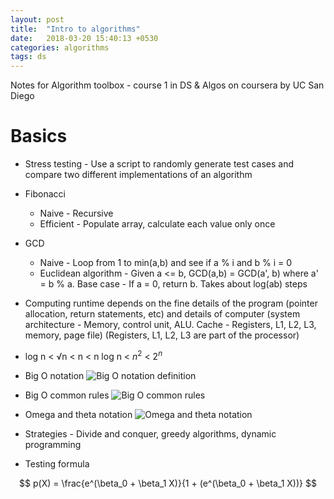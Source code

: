 ```yaml
---
layout: post
title:  "Intro to algorithms"
date:   2018-03-20 15:40:13 +0530
categories: algorithms
tags: ds
---
```


Notes for Algorithm toolbox - course 1 in DS & Algos on coursera by UC San Diego

Basics
======

-   Stress testing - Use a script to randomly generate test cases and
    compare two different implementations of an algorithm
-   Fibonacci
    -   Naive - Recursive
    -   Efficient - Populate array, calculate each value only once
-   GCD
    -   Naive - Loop from 1 to min(a,b) and see if a % i and b % i = 0
    -   Euclidean algorithm - Given a &lt;= b, GCD(a,b) = GCD(a', b)
        where a' = b % a. Base case - If a = 0, return b. Takes
        about log(ab) steps
-   Computing runtime depends on the fine details of the program
    (pointer allocation, return statements, etc) and details of computer
    (system architecture - Memory, control unit, ALU. Cache - Registers,
    L1, L2, L3, memory, page file) (Registers, L1, L2, L3 are part of
    the processor)
-   log n &lt; √n &lt; n &lt; n log n &lt; *n*<sup>2</sup> &lt;
    2<sup>*n*</sup>
-   Big O notation ![Big O notation
    definition](/images/coursera_ds_algos/1.png)
-   Big O common rules ![Big O common
    rules](/images/coursera_ds_algos/2.png)
-   Omega and theta notation ![Omega
    and theta notation](/images/coursera_ds_algos/3.png)
-   Strategies - Divide and conquer, greedy algorithms, dynamic
    programming

-   Testing formula

$$ p(X) = \frac{e^(\beta_0 + \beta_1 X)}{1 + (e^(\beta_0 + \beta_1 X))} $$
